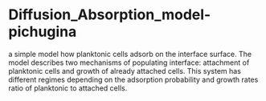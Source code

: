 # Diffusion_Absorption_model-pichugina
 a simple model how planktonic cells adsorb on the interface surface.  The model describes two mechanisms of populating interface: attachment of planktonic cells and growth of already attached cells. This system has different regimes depending on the adsorption probability and growth rates ratio of planktonic to attached cells.
